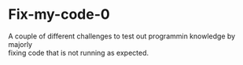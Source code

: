 # Fix-my-code-0
A couple of different challenges to test out programmin knowledge by majorly \
fixing code that is not running as expected.

